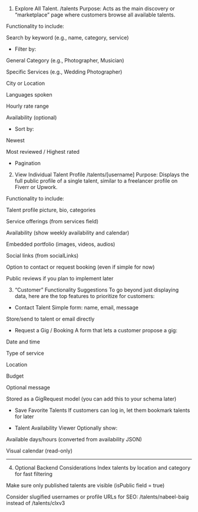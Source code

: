1. Explore All Talent. /talents
   Purpose: Acts as the main discovery or “marketplace” page where customers browse all available talents.

Functionality to include:

Search by keyword (e.g., name, category, service)

- Filter by:

General Category (e.g., Photographer, Musician)

Specific Services (e.g., Wedding Photographer)

City or Location

Languages spoken

Hourly rate range

Availability (optional)

- Sort by:

Newest

Most reviewed / Highest rated

- Pagination

2. View Individual Talent Profile
   /talents/[username]
   Purpose: Displays the full public profile of a single talent, similar to a freelancer profile on Fiverr or Upwork.

Functionality to include:

Talent profile picture, bio, categories

Service offerings (from services field)

Availability (show weekly availability and calendar)

Embedded portfolio (images, videos, audios)

Social links (from socialLinks)

Option to contact or request booking (even if simple for now)

Public reviews if you plan to implement later

3. “Customer” Functionality Suggestions
   To go beyond just displaying data, here are the top features to prioritize for customers:

- Contact Talent
  Simple form: name, email, message

Store/send to talent or email directly

- Request a Gig / Booking
  A form that lets a customer propose a gig:

Date and time

Type of service

Location

Budget

Optional message

Stored as a GigRequest model (you can add this to your schema later)

- Save Favorite Talents
  If customers can log in, let them bookmark talents for later

- Talent Availability Viewer
  Optionally show:

Available days/hours (converted from availability JSON)

Visual calendar (read-only)

---

4. Optional Backend Considerations
   Index talents by location and category for fast filtering

Make sure only published talents are visible (isPublic field = true)

Consider slugified usernames or profile URLs for SEO: /talents/nabeel-baig instead of /talents/clxv3
